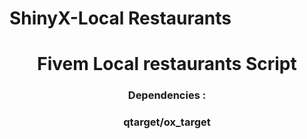 # ShinyX-Local Restaurants

<h1 align="center">Fivem Local restaurants Script</h1>
<h3 align="center">Dependencies : </h3>

<h3 align="center">qtarget/ox_target</h3>



